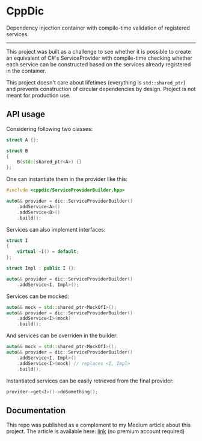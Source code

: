 # CppDic

Dependency injection container with compile-time validation of registered services.

---

This project was built as a challenge to see whether it is possible to create an equivalent of C#'s ServiceProvider with compile-time checking whether each service can be constructed based on the services already registered in the container.

This project doesn't care about lifetimes (everything is `std::shared_ptr`) and prevents construction of circular dependencies by design. Project is not meant for production use.

## API usage

Considering following two classes:

```cpp
struct A {};

struct B
{
	B(std::shared_ptr<A>) {}
};
```

One can instantiate them in the provider like this:

```cpp
#include <cppdic/ServiceProviderBuilder.hpp>

auto&& provider = dic::ServiceProviderBuilder()
	.addService<A>()
	.addService<B>()
	.build();
```

Services can also implement interfaces:

```cpp
struct I
{
	virtual ~I() = default;
};

struct Impl : public I {};

auto&& provider = dic::ServiceProviderBuilder()
	.addService<I, Impl>();
```

Services can be mocked:

```cpp
auto&& mock = std::shared_ptr<MockOfI>();
auto&& provider = dic::ServiceProviderBuilder()
	.addService<I>(mock)
	.build();
```

And services can be overriden in the builder:

```cpp
auto&& mock = std::shared_ptr<MockOfI>();
auto&& provider = dic::ServiceProviderBuilder()
	.addService<I, Impl>()
	.addService<I>(mock) // replaces <I, Impl>
	.build();
```

Instantiated services can be easily retrieved from the final provider:

```cpp
provider->get<I>()->doSomething();
```

## Documentation

This repo was published as a complement to my Medium article about this project. The article is available here: [link]() (no premium account required)
